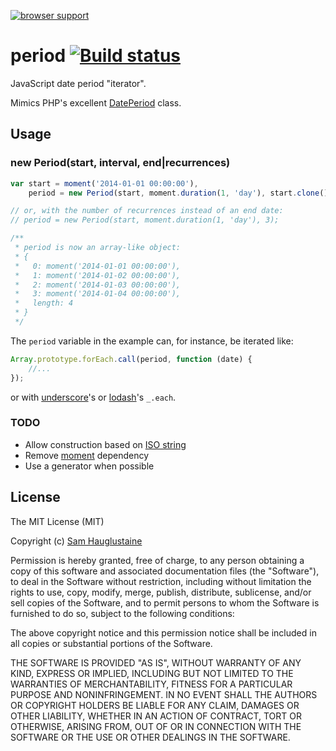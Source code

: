[![browser support](https://ci.testling.com/smhg/date-period.png)](https://ci.testling.com/smhg/date-period)

period [![Build status](https://api.travis-ci.org/smhg/date-period.png)](https://travis-ci.org/smhg/date-period)
======
JavaScript date period "iterator".

Mimics PHP's excellent [DatePeriod](http://www.php.net/manual/en/class.dateperiod.php) class.

## Usage
### new Period(start, interval, end|recurrences)
```javascript
var start = moment('2014-01-01 00:00:00'),
	period = new Period(start, moment.duration(1, 'day'), start.clone().add(3, 'days'));

// or, with the number of recurrences instead of an end date:
// period = new Period(start, moment.duration(1, 'day'), 3);

/**
 * period is now an array-like object:
 * {
 *   0: moment('2014-01-01 00:00:00'),
 *   1: moment('2014-01-02 00:00:00'),
 *   2: moment('2014-01-03 00:00:00'),
 *   3: moment('2014-01-04 00:00:00'),
 *   length: 4
 * }
 */
```
The `period` variable in the example can, for instance, be iterated like:
```javascript
Array.prototype.forEach.call(period, function (date) {
	//...
});
```
or with [underscore](underscorejs.org)'s or [lodash](lodash.com)'s `_.each`.

### TODO
* Allow construction based on [ISO string](http://en.wikipedia.org/wiki/ISO_8601#Repeating_intervals)
* Remove [moment](http://momentjs.com/) dependency
* Use a generator when possible

## License
The MIT License (MIT)

Copyright (c) [Sam Hauglustaine](https://github.com/smhg)

Permission is hereby granted, free of charge, to any person obtaining a copy of this software and associated documentation files (the "Software"), to deal in the Software without restriction, including without limitation the rights to use, copy, modify, merge, publish, distribute, sublicense, and/or sell copies of the Software, and to permit persons to whom the Software is furnished to do so, subject to the following conditions:

The above copyright notice and this permission notice shall be included in all copies or substantial portions of the Software.

THE SOFTWARE IS PROVIDED "AS IS", WITHOUT WARRANTY OF ANY KIND, EXPRESS OR IMPLIED, INCLUDING BUT NOT LIMITED TO THE WARRANTIES OF MERCHANTABILITY, FITNESS FOR A PARTICULAR PURPOSE AND NONINFRINGEMENT. IN NO EVENT SHALL THE AUTHORS OR COPYRIGHT HOLDERS BE LIABLE FOR ANY CLAIM, DAMAGES OR OTHER LIABILITY, WHETHER IN AN ACTION OF CONTRACT, TORT OR OTHERWISE, ARISING FROM, OUT OF OR IN CONNECTION WITH THE SOFTWARE OR THE USE OR OTHER DEALINGS IN THE SOFTWARE.
